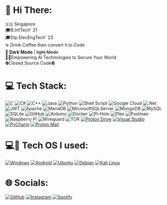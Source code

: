 # 👋 Hi There:
🇸🇬 Singapore<br />
🎓B.InfTech' 21<br />
🎓Dip.ElecEngTech' 23<br />
☕️ Drink Coffee then convert it to Code<br />
🌚 **Dark Mode** | ~~light Mode~~<br />
🧑‍💻Empowering AI Technologies to Secure Your World<br />
⛔️Closed Source Code⛔️<br />

# 💻 Tech Stack:
![C](https://img.shields.io/badge/c-%2300599C.svg?style=for-the-badge&logo=c&logoColor=white) ![C#](https://img.shields.io/badge/c%23-%23239120.svg?style=for-the-badge&logo=csharp&logoColor=white) ![C++](https://img.shields.io/badge/c++-%2300599C.svg?style=for-the-badge&logo=c%2B%2B&logoColor=white) ![Java](https://img.shields.io/badge/java-%23ED8B00.svg?style=for-the-badge&logo=openjdk&logoColor=white) ![Python](https://img.shields.io/badge/python-3670A0?style=for-the-badge&logo=python&logoColor=ffdd54) ![Shell Script](https://img.shields.io/badge/shell_script-%23121011.svg?style=for-the-badge&logo=gnu-bash&logoColor=white)  ![Google Cloud](https://img.shields.io/badge/GoogleCloud-%234285F4.svg?style=for-the-badge&logo=google-cloud&logoColor=white) ![.Net](https://img.shields.io/badge/.NET-5C2D91?style=for-the-badge&logo=.net&logoColor=white) ![JWT](https://img.shields.io/badge/JWT-black?style=for-the-badge&logo=JSON%20web%20tokens) ![Apache](https://img.shields.io/badge/apache-%23D42029.svg?style=for-the-badge&logo=apache&logoColor=white) ![MariaDB](https://img.shields.io/badge/MariaDB-003545?style=for-the-badge&logo=mariadb&logoColor=white) ![MicrosoftSQLServer](https://img.shields.io/badge/Microsoft%20SQL%20Server-CC2927?style=for-the-badge&logo=microsoft%20sql%20server&logoColor=white) ![MongoDB](https://img.shields.io/badge/MongoDB-%234ea94b.svg?style=for-the-badge&logo=mongodb&logoColor=white) ![MySQL](https://img.shields.io/badge/mysql-4479A1.svg?style=for-the-badge&logo=mysql&logoColor=white) ![SQLite](https://img.shields.io/badge/sqlite-%2307405e.svg?style=for-the-badge&logo=sqlite&logoColor=white) ![GitHub](https://img.shields.io/badge/github-%23121011.svg?style=for-the-badge&logo=github&logoColor=white) ![Arduino](https://img.shields.io/badge/-Arduino-00979D?style=for-the-badge&logo=Arduino&logoColor=white) ![Docker](https://img.shields.io/badge/docker-%230db7ed.svg?style=for-the-badge&logo=docker&logoColor=white) ![Pi-Hole](https://img.shields.io/badge/pihole-%2396060C.svg?style=for-the-badge&logo=pi-hole&logoColor=white) ![Plex](https://img.shields.io/badge/plex-%23E5A00D.svg?style=for-the-badge&logo=plex&logoColor=white) ![Postman](https://img.shields.io/badge/Postman-FF6C37?style=for-the-badge&logo=postman&logoColor=white) ![Raspberry Pi](https://img.shields.io/badge/-RaspberryPi-C51A4A?style=for-the-badge&logo=Raspberry-Pi) ![Wireguard](https://img.shields.io/badge/wireguard-%2388171A.svg?style=for-the-badge&logo=wireguard&logoColor=white) ![TOR](https://img.shields.io/badge/tor-%237E4798.svg?style=for-the-badge&logo=tor-project&logoColor=white) [![Proton Drive](https://img.shields.io/badge/Proton%20Drive-6d4aff?style=for-the-badge&logo=proton%20drive&logoColor=white)](#) [![Visual Studio](https://custom-icon-badges.demolab.com/badge/Visual%20Studio-5C2D91.svg?style=for-the-badge&logo=visual-studio&logoColor=white)](#) [![PyCharm](https://img.shields.io/badge/PyCharm-000?style=for-the-badge&logo=pycharm&logoColor=fff)](#) [![Proton Mail](https://img.shields.io/badge/Proton%20Mail-6D4AFF?style=for-the-badge&logo=protonmail&logoColor=fff)](#)

# 💻📱 Tech OS I used:
[![Windows](https://custom-icon-badges.demolab.com/badge/Windows-0078D6?logo=windows11&logoColor=white)](#)
[![Android](https://img.shields.io/badge/Android-3DDC84?logo=android&logoColor=white)](#)
[![Ubuntu](https://img.shields.io/badge/Ubuntu-E95420?logo=ubuntu&logoColor=white)](#)
[![Debian](https://img.shields.io/badge/Debian-A81D33?logo=debian&logoColor=fff)](#)
[![Kali Linux](https://img.shields.io/badge/Kali%20Linux-557C94?logo=kalilinux&logoColor=fff)](#)

# 🌐 Socials:
[![GitHub](https://img.shields.io/badge/GitHub-%23121011.svg?logo=github&logoColor=white)](https://github.com/gavinwibisana/)
[![Instagram](https://img.shields.io/badge/Instagram-%23E4405F.svg?logo=Instagram&logoColor=white)](https://instagram.com/gavin.wibisana)
[![Spotify](https://img.shields.io/badge/spotify-1ED760?logo=spotify&logoColor=white)](https://open.spotify.com/user/21kp4fptxl4e5ihk7kqamyg6i?si=cc47e000ba454be0)
